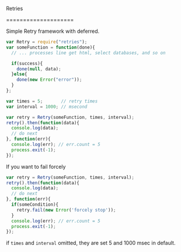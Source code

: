 Retries

====================

Simple Retry framework with deferred.

```javascript
var Retry = require("retries");
var someFunction = function(done){
  // ... processes line get html, select databases, and so on

  if(success){
    done(null, data);
  }else{
    done(new Error("error"));
  }
};

var times = 5;       // retry times
var interval = 1000; // msecond

var retry = Retry(someFunction, times, interval);
retry().then(function(data){
  console.log(data);
  // do next
}, function(err){
  console.log(err); // err.count = 5
  process.exit(-1);
});
```

If you want to fail forcely

```javascript
var retry = Retry(someFunction, times, interval);
retry().then(function(data){
  console.log(data);
  // do next
}, function(err){
  if(someCondition){
    retry.fail(new Error('forcely stop'));
  }
  console.log(err); // err.count = 5
  process.exit(-1);
});

```

if `times` and `interval` omitted, they are set 5 and 1000 msec in default.
